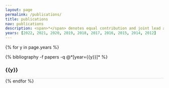 ```yaml
---
layout: page
permalink: /publications/
title: publications
nav: publications
description: <span>*</span> denotes equal contribution and joint lead authorship.
years: [2022, 2021, 2020, 2019, 2018, 2017, 2016, 2015, 2014, 2012]
---
```


{% for y in page.years %}
  <div class="row m-0 p-0" style="border-bottom: 1px solid #ddd;">
    <div class="col-sm-11 p-0">
      {% bibliography -f papers -q @*[year={{y}}]* %}
    </div>
    <div class="col-sm-1 align-self-end mt-2 p-0 pr-1">
      <h3 class="bibliography-year">{{y}}</h3>
    </div>
  </div>
{% endfor %}
